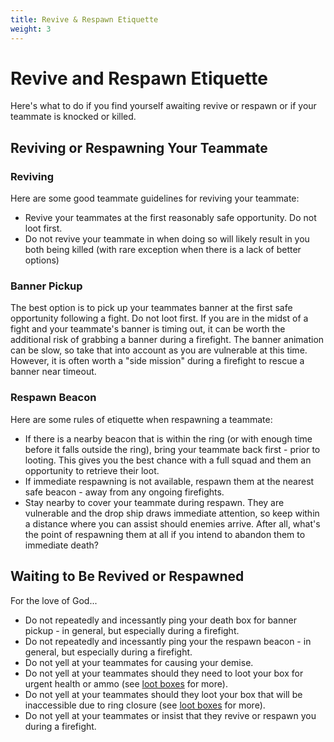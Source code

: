 ```yaml
---
title: Revive & Respawn Etiquette
weight: 3
---
```


# Revive and Respawn Etiquette

Here's what to do if you find yourself awaiting revive or respawn or if your teammate is knocked or killed.

## Reviving or Respawning Your Teammate

### Reviving

Here are some good teammate guidelines for reviving your teammate:

* Revive your teammates at the first reasonably safe opportunity. Do not loot first.
* Do not revive your teammate in when doing so will likely result in you both being killed (with rare exception when there is a lack of better options)

### Banner Pickup

The best option is to pick up your teammates banner at the first safe opportunity following a fight. Do not loot first. If you are in the midst of a fight and your teammate's banner is timing out, it can be worth the additional risk of grabbing a banner during a firefight. The banner animation can be slow, so take that into account as you are vulnerable at this time. However, it is often worth a "side mission" during a firefight to rescue a banner near timeout.

### Respawn Beacon

Here are some rules of etiquette when respawning a teammate:

* If there is a nearby beacon that is within the ring (or with enough time before it falls outside the ring), bring your teammate back first - prior to looting. This gives you the best chance with a full squad and them an opportunity to retrieve their loot.
* If immediate respawning is not available, respawn them at the nearest safe beacon - away from any ongoing firefights.
* Stay nearby to cover your teammate during respawn. They are vulnerable and the drop ship draws immediate attention, so keep within a distance where you can assist should enemies arrive. After all, what's the point of respawning them at all if you intend to abandon them to immediate death?

## Waiting to Be Revived or Respawned

For the love of God...

* Do not repeatedly and incessantly ping your death box for banner pickup - in general, but especially during a firefight.
* Do not repeatedly and incessantly ping your the respawn beacon - in general, but especially during a firefight.
* Do not yell at your teammates for causing your demise.
* Do not yell at your teammates should they need to loot your box for urgent health or ammo (see [loot boxes](/docs/lootboxes/) for more).
* Do not yell at your teammates should they loot your box that will be inaccessible due to ring closure (see [loot boxes](/docs/lootboxes/) for more).
* Do not yell at your teammates or insist that they revive or respawn you during a firefight.